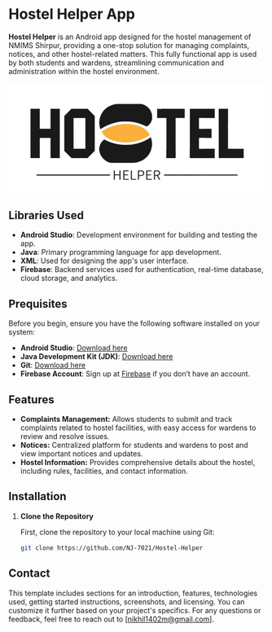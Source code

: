 
# Hostel Helper App

**Hostel Helper** is an Android app designed for the hostel management of NMIMS Shirpur, providing a one-stop solution for managing complaints, notices, and other hostel-related matters. This fully functional app is used by both students and wardens, streamlining communication and administration within the hostel environment.



![Logo](https://github.com/NJ-7021/Hostel-Helper/blob/main/app/src/main/res/drawable/logo.png)


## Libraries Used

- **Android Studio**: Development environment for building and testing the app.
- **Java**: Primary programming language for app development.
- **XML**: Used for designing the app's user interface.
- **Firebase**: Backend services used for authentication, real-time database, cloud storage, and analytics.
## Prequisites
Before you begin, ensure you have the following software installed on your system:

- **Android Studio**: [Download here](https://developer.android.com/studio)
- **Java Development Kit (JDK)**: [Download here](https://www.oracle.com/java/technologies/javase-jdk11-downloads.html)
- **Git**: [Download here](https://git-scm.com/downloads)
- **Firebase Account**: Sign up at [Firebase](https://firebase.google.com/) if you don’t have an account.
## Features

- **Complaints Management:** Allows students to submit and track complaints related to hostel facilities, with easy access for wardens to review and resolve issues.
- **Notices:** Centralized platform for students and wardens to post and view important notices and updates.
- **Hostel Information:** Provides comprehensive details about the hostel, including rules, facilities, and contact information.


## Installation

1. **Clone the Repository**

   First, clone the repository to your local machine using Git:

   ```bash
   git clone https://github.com/NJ-7021/Hostel-Helper
## Contact

This template includes sections for an introduction, features, technologies used, getting started instructions, screenshots, and licensing. You can customize it further based on your project's specifics.
For any questions or feedback, feel free to reach out to [nikhil1402m@gmail.com].